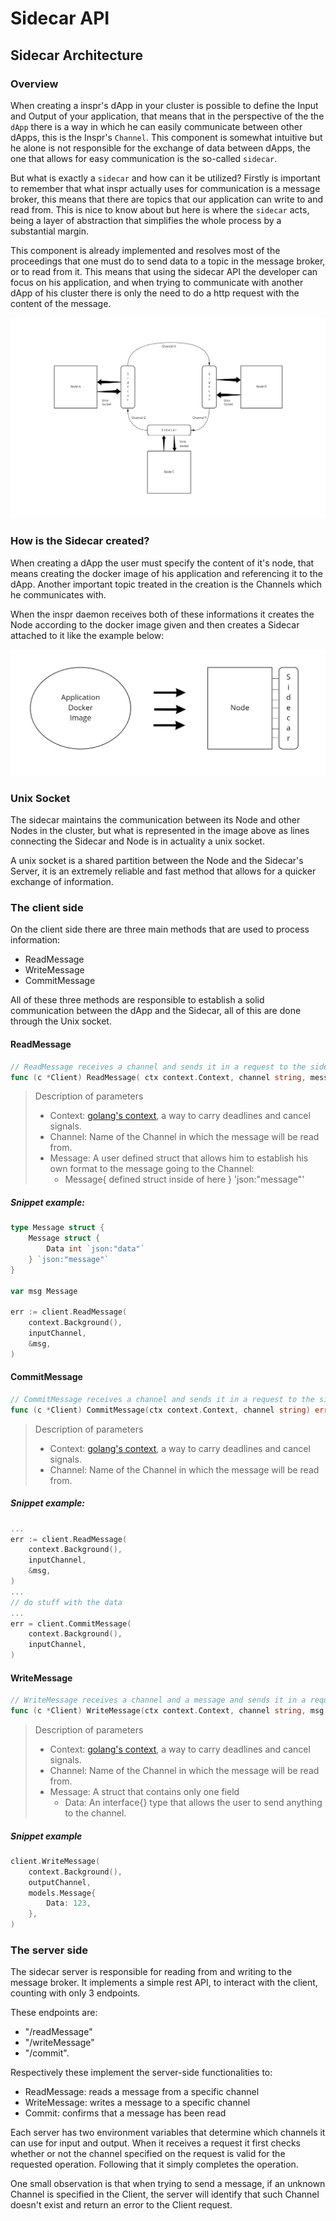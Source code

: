 # Sidecar API

## Sidecar Architecture

### Overview

When creating a inspr's dApp in your cluster is possible to define the Input and Output of your application, that means that in the perspective of the the `dApp` there is a way in which he can easily communicate between other dApps, this is the Inspr's `Channel`. This component is somewhat intuitive but he alone is not responsible for the exchange of data between dApps, the one that allows for easy communication is the so-called `sidecar`.

But what is exactly a `sidecar` and how can it be utilized? Firstly is important to remember that what inspr actually uses for communication is a message broker, this means that there are topics that our application can write to and read from. This is nice to know about but here is where the `sidecar` acts, being a layer of abstraction that simplifies the whole process by a substantial margin.

This component is already implemented and resolves most of the proceedings that one must do to send data to a topic in the message broker, or to read from it. This means that using the sidecar API the developer can focus on his application, and when trying to communicate with another dApp of his cluster there is only the need to do a http request with the content of the message.

![overview](img/sidecar.png)

### How is the Sidecar created?

When creating a dApp the user must specify the content of it's node, that means creating the docker image of his application and referencing it to the dApp. Another important topic treated in the creation is the Channels which he communicates with.

When the inspr daemon receives both of these informations it creates the Node according to the docker image given and then creates a Sidecar attached to it like the example below:

![sidecar](img/node_sidecar.png )


### Unix Socket

The sidecar maintains the communication between its Node and other Nodes in the cluster, but what is represented in the image above as lines connecting the Sidecar and Node is in actuality a unix socket.

A unix socket is a shared partition between the Node and the Sidecar's Server, it is an extremely reliable and fast method that allows for a quicker exchange of information.

### The client side

On the client side there are three main methods that are used to process information:

 - ReadMessage
 - WriteMessage
 - CommitMessage

All of these three methods are responsible to establish a solid communication between the dApp and the Sidecar, all of this are done through the Unix socket.


#### ReadMessage
```go
// ReadMessage receives a channel and sends it in a request to the sidecar server
func (c *Client) ReadMessage( ctx context.Context, channel string, message interface{} ) error
```

> Description of parameters
>- Context: [golang's context](https://golang.org/pkg/context/), a way to carry deadlines and cancel signals.
>- Channel: Name of the Channel in which the message will be read from.
>- Message: A user defined struct that allows him to establish his own format to the message going to the Channel:
>    - Message{ defined struct inside of here } 'json:"message"'

##### Snippet example:
```go
type Message struct {
    Message struct {
        Data int `json:"data"`
    } `json:"message"`    
}

var msg Message

err := client.ReadMessage(
    context.Background(),
    inputChannel,
    &msg,
)
```

#### CommitMessage

```go
// CommitMessage receives a channel and sends it in a request to the sidecar server
func (c *Client) CommitMessage(ctx context.Context, channel string) error 
```

> Description of parameters
>- Context: [golang's context](https://golang.org/pkg/context/), a way to carry deadlines and cancel signals.
>- Channel: Name of the Channel in which the message will be read from.

##### Snippet example:
```go
...
err := client.ReadMessage(
    context.Background(),
    inputChannel,
    &msg,
)
...
// do stuff with the data
...
err = client.CommitMessage(
    context.Background(),
    inputChannel,
)
```


#### WriteMessage

```go
// WriteMessage receives a channel and a message and sends it in a request to the sidecar server
func (c *Client) WriteMessage(ctx context.Context, channel string, msg models.Message) error
```

> Description of parameters
>- Context: [golang's context](https://golang.org/pkg/context/), a way to carry deadlines and cancel signals.
>- Channel: Name of the Channel in which the message will be read from.
>- Message: A struct that contains only one field
>    - Data: An interface{} type that allows the user to send anything to the channel.

##### Snippet example
```go
client.WriteMessage(
    context.Background(),
    outputChannel,
    models.Message{
        Data: 123,
    },
)
```

### The server side

The sidecar server is responsible for reading from and writing to the message broker. It implements a simple rest API, to interact with the client, counting with only 3 endpoints. 

These endpoints are: 
- "/readMessage"
- "/writeMessage"
- "/commit".
 
Respectively these implement the server-side functionalities to: 
- ReadMessage: reads a message from a specific channel
- WriteMessage: writes a message to a specific channel
- Commit: confirms that a message has been read

Each server has two environment variables that determine which channels it can use for input and output. When it receives a request it first checks whether or not the channel specified on the request is valid for the requested operation. Following that it simply completes the operation.

One small observation is that when trying to send a message, if an unknown Channel is specified in the Client, the server will identify that such Channel doesn't exist and return an error to the Client request.

